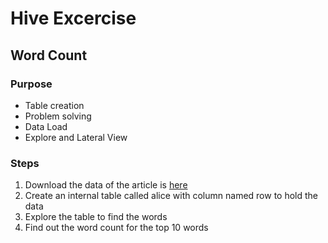 # Hive Excercise

## Word Count 
### Purpose
* Table creation
* Problem solving
* Data Load
* Explore and Lateral View

### Steps
1. Download the data of the article is [here](http://)
2. Create an internal table called alice with column named row to hold the data
3. Explore the table to find the words
4. Find out the word count for the top 10 words
